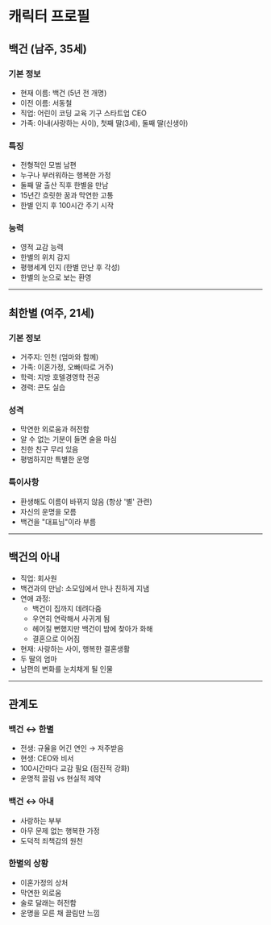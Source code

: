 # 캐릭터 프로필

## 백건 (남주, 35세)
### 기본 정보
- 현재 이름: 백건 (5년 전 개명)
- 이전 이름: 서동철
- 직업: 어린이 코딩 교육 기구 스타트업 CEO
- 가족: 아내(사랑하는 사이), 첫째 딸(3세), 둘째 딸(신생아)

### 특징
- 전형적인 모범 남편
- 누구나 부러워하는 행복한 가정
- 둘째 딸 출산 직후 한별을 만남
- 15년간 흐릿한 꿈과 막연한 고통
- 한별 인지 후 100시간 주기 시작

### 능력
- 영적 교감 능력
- 한별의 위치 감지
- 평행세계 인지 (한별 만난 후 각성)
- 한별의 눈으로 보는 환영

---

## 최한별 (여주, 21세)
### 기본 정보
- 거주지: 인천 (엄마와 함께)
- 가족: 이혼가정, 오빠(따로 거주)
- 학력: 지방 호텔경영학 전공
- 경력: 콘도 실습

### 성격
- 막연한 외로움과 허전함
- 알 수 없는 기분이 들면 술을 마심
- 친한 친구 무리 있음
- 평범하지만 특별한 운명

### 특이사항
- 환생해도 이름이 바뀌지 않음 (항상 '별' 관련)
- 자신의 운명을 모름
- 백건을 "대표님"이라 부름

---

## 백건의 아내
- 직업: 회사원
- 백건과의 만남: 소모임에서 만나 친하게 지냄
- 연애 과정:
  - 백건이 집까지 데려다줌
  - 우연히 연락해서 사귀게 됨
  - 헤어질 뻔했지만 백건이 밤에 찾아가 화해
  - 결혼으로 이어짐
- 현재: 사랑하는 사이, 행복한 결혼생활
- 두 딸의 엄마
- 남편의 변화를 눈치채게 될 인물

---

## 관계도

### 백건 ↔ 한별
- 전생: 규율을 어긴 연인 → 저주받음
- 현생: CEO와 비서
- 100시간마다 교감 필요 (점진적 강화)
- 운명적 끌림 vs 현실적 제약

### 백건 ↔ 아내
- 사랑하는 부부
- 아무 문제 없는 행복한 가정
- 도덕적 죄책감의 원천

### 한별의 상황
- 이혼가정의 상처
- 막연한 외로움
- 술로 달래는 허전함
- 운명을 모른 채 끌림만 느낌